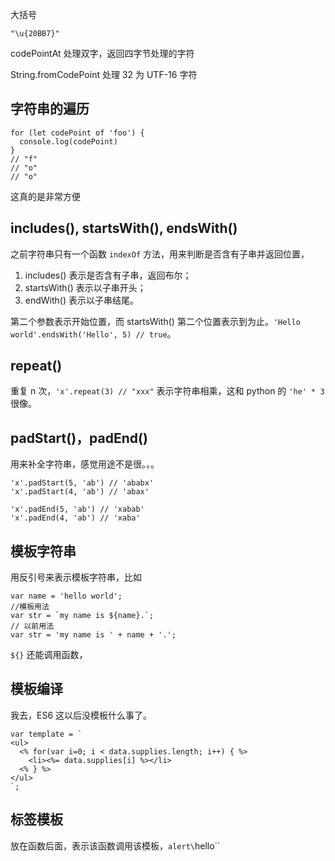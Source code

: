 大括号

`"\u{20BB7}"`

codePointAt 处理双字，返回四字节处理的字符

String.fromCodePoint 处理 32 为 UTF-16 字符

## 字符串的遍历

```
for (let codePoint of 'foo') {
  console.log(codePoint)
}
// "f"
// "o"
// "o"
```

这真的是非常方便

## includes(), startsWith(), endsWith() 

之前字符串只有一个函数 `indexOf` 方法，用来判断是否含有子串并返回位置，

1. includes() 表示是否含有子串，返回布尔；
2. startsWith() 表示以子串开头；
3. endWith() 表示以子串结尾。

第二个参数表示开始位置，而 startsWith() 第二个位置表示到为止。`'Hello world'.endsWith('Hello', 5) // true`。

## repeat()

重复 n 次，`'x'.repeat(3) // "xxx"` 表示字符串相乘，这和 python 的 `'he' * 3` 很像。

## padStart()，padEnd() 

用来补全字符串，感觉用途不是很。。。

```
'x'.padStart(5, 'ab') // 'ababx'
'x'.padStart(4, 'ab') // 'abax'

'x'.padEnd(5, 'ab') // 'xabab'
'x'.padEnd(4, 'ab') // 'xaba'
```

## 模板字符串

用反引号来表示模板字符串，比如

```
var name = 'hello world';
//模板用法
var str = `my name is ${name}.`;
// 以前用法
var str = 'my name is ' + name + '.';
```

`${}` 还能调用函数，

## 模板编译

我去，ES6 这以后没模板什么事了。

```
var template = `
<ul>
  <% for(var i=0; i < data.supplies.length; i++) { %>
    <li><%= data.supplies[i] %></li>
  <% } %>
</ul>
`;
```

## 标签模板 

放在函数后面，表示该函数调用该模板，`alert\`hello\``